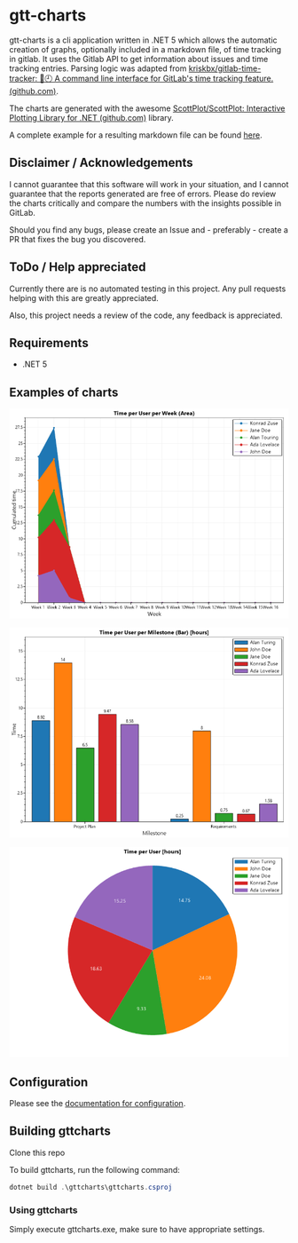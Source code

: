 # gtt-charts

gtt-charts is a cli application written in .NET 5 which allows the automatic creation of graphs, optionally included in a markdown file, of time tracking in gitlab. It uses the Gitlab API to get information about issues and time tracking entries. Parsing logic was adapted from [kriskbx/gitlab-time-tracker: 🦊🕘 A command line interface for GitLab's time tracking feature. (github.com)](https://github.com/kriskbx/gitlab-time-tracker).

The charts are generated with the awesome [ScottPlot/ScottPlot: Interactive Plotting Library for .NET (github.com)](https://github.com/ScottPlot/ScottPlot) library.

A complete example for a resulting markdown file can be found [here](./example/Timereport.md).



## Disclaimer / Acknowledgements

I cannot guarantee that this software will work in your situation, and I cannot guarantee that the reports generated are free of errors. Please do review the charts critically and compare the numbers with the insights possible in GitLab.

Should you find any bugs, please create an Issue and - preferably - create a PR that fixes the bug you discovered.



## ToDo / Help appreciated

Currently there are is no automated testing in this project. Any pull requests helping with this are greatly appreciated.

Also, this project needs a review of the code, any feedback is appreciated.



## Requirements

- .NET 5



## Examples of charts

![image-20210310113603174](README.assets/image-20210310113603174.png)

![image-20210310113621041](README.assets/image-20210310113621041.png)

![image-20210310113639147](README.assets/image-20210310113639147.png)

## Configuration

Please see the [documentation for configuration](./configuration.md).



## Building gttcharts

Clone this repo

To build gttcharts, run the following command:

```powershell
dotnet build .\gttcharts\gttcharts.csproj
```

### Using gttcharts

Simply execute gttcharts.exe, make sure to have appropriate settings.
